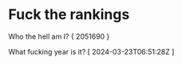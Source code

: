 # Fuck the rankings

Who the hell am I?
{ 2051690 }

What fucking year is it?
[ 2024-03-23T06:51:28Z ]

